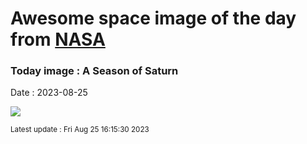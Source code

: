 
# Awesome space image of the day from [NASA](https://api.nasa.gov/)

### Today image : A Season of Saturn
Date : 2023-08-25

![](https://apod.nasa.gov/apod/image/2308/SeasonSaturnapodacasely1024.jpg)

<small>Latest update : Fri Aug 25 16:15:30 2023</small>
        
